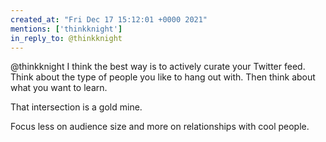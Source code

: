 ```yaml
---
created_at: "Fri Dec 17 15:12:01 +0000 2021"
mentions: ['thinkknight']
in_reply_to: @thinkknight
---
```


@thinkknight I think the best way is to actively curate your Twitter feed. Think about the type of people you like to hang out with. Then think about what you want to learn. 

That intersection is a gold mine. 

Focus less on audience size and more on relationships with cool people.